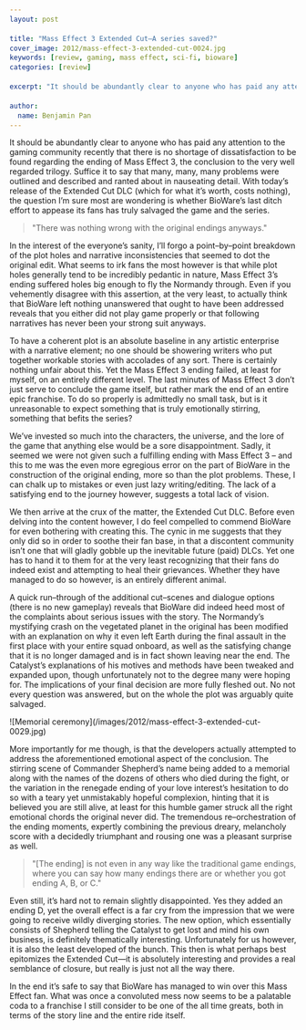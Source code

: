 ```yaml
---
layout: post

title: "Mass Effect 3 Extended Cut—A series saved?"
cover_image: 2012/mass-effect-3-extended-cut-0024.jpg
keywords: [review, gaming, mass effect, sci-fi, bioware]
categories: [review]

excerpt: "It should be abundantly clear to anyone who has paid any attention to the gaming community recently that there is no shortage of dissatisfaction to be found regarding the ending of *Mass Effect 3*, the conclusion to the very well regarded trilogy."

author:
  name: Benjamin Pan
---
```


It should be abundantly clear to anyone who has paid any attention to the gaming community recently that there is no shortage of dissatisfaction to be found regarding the ending of Mass Effect 3, the conclusion to the very well regarded trilogy. Suffice it to say that many, many, many problems were outlined and described and ranted about in nauseating detail. With today’s release of the Extended Cut DLC (which for what it’s worth, costs nothing), the question I’m sure most are wondering is whether BioWare’s last ditch effort to appease its fans has truly salvaged the game and the series.

> "There was nothing wrong with the original endings anyways."

In the interest of the everyone’s sanity, I’ll forgo a point–by–point breakdown of the plot holes and narrative inconsistencies that seemed to dot the original edit. What seems to irk fans the most however is that while plot holes generally tend to be incredibly pedantic in nature, Mass Effect 3’s ending suffered holes big enough to fly the Normandy through. Even if you vehemently disagree with this assertion, at the very least, to actually think that BioWare left nothing unanswered that ought to have been addressed reveals that you either did not play game properly or that following narratives has never been your strong suit anyways.

To have a coherent plot is an absolute baseline in any artistic enterprise with a narrative element; no one should be showering writers who put together workable stories with accolades of any sort. There is certainly nothing unfair about this. Yet the Mass Effect 3 ending failed, at least for myself, on an entirely different level. The last minutes of Mass Effect 3 don’t just serve to conclude the game itself, but rather mark the end of an entire epic franchise. To do so properly is admittedly no small task, but is it unreasonable to expect something that is truly emotionally stirring, something that befits the series?

We’ve invested so much into the characters, the universe, and the lore of the game that anything else would be a sore disappointment. Sadly, it seemed we were not given such a fulfilling ending with Mass Effect 3 – and this to me was the even more egregious error on the part of BioWare in the construction of the original ending, more so than the plot problems. These, I can chalk up to mistakes or even just lazy writing/editing. The lack of a satisfying end to the journey however, suggests a total lack of vision.

We then arrive at the crux of the matter, the Extended Cut DLC. Before even delving into the content however, I do feel compelled to commend BioWare for even bothering with creating this. The cynic in me suggests that they only did so in order to soothe their fan base, in that a discontent community isn’t one that will gladly gobble up the inevitable future (paid) DLCs. Yet one has to hand it to them for at the very least recognizing that their fans do indeed exist and attempting to heal their grievances. Whether they have managed to do so however, is an entirely different animal.

A quick run–through of the additional cut–scenes and dialogue options (there is no new gameplay) reveals that BioWare did indeed heed most of the complaints about serious issues with the story. The Normandy’s mystifying crash on the vegetated planet in the original has been modified with an explanation on why it even left Earth during the final assault in the first place with your entire squad onboard, as well as the satisfying change that it is no longer damaged and is in fact shown leaving near the end. The Catalyst’s explanations of his motives and methods have been tweaked and expanded upon, though unfortunately not to the degree many were hoping for. The implications of your final decision are more fully fleshed out. No not every question was answered, but on the whole the plot was arguably quite salvaged.

<div class="full">
![Memorial ceremony](/images/2012/mass-effect-3-extended-cut-0029.jpg)
</div>

More importantly for me though, is that the developers actually attempted to address the aforementioned emotional aspect of the conclusion. The stirring scene of Commander Shepherd’s name being added to a memorial along with the names of the dozens of others who died during the fight, or the variation in the renegade ending of your love interest’s hesitation to do so with a teary yet unmistakably hopeful complexion, hinting that it is believed you are still alive, at least for this humble gamer struck all the right emotional chords the original never did. The tremendous re–orchestration of the ending moments, expertly combining the previous dreary, melancholy score with a decidedly triumphant and rousing one was a pleasant surprise as well.

> "[The ending] is not even in any way like the traditional game endings, where you can say how many endings there are or whether you got ending A, B, or C."

Even still, it’s hard not to remain slightly disappointed. Yes they added an ending D, yet the overall effect is a far cry from the impression that we were going to receive wildly diverging stories. The new option, which essentially consists of Shepherd telling the Catalyst to get lost and mind his own business, is definitely thematically interesting. Unfortunately for us however, it is also the least developed of the bunch. This then is what perhaps best epitomizes the Extended Cut—it is absolutely interesting and provides a real semblance of closure, but really is just not all the way there.

In the end it’s safe to say that BioWare has managed to win over this Mass Effect fan. What was once a convoluted mess now seems to be a palatable coda to a franchise I still consider to be one of the all time greats, both in terms of the story line and the entire ride itself.
